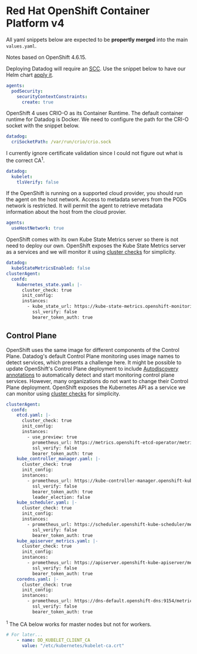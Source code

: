 # Red Hat OpenShift Container Platform v4

All yaml snippets below are expected to be **propertly merged** into the main `values.yaml`.

Notes based on OpenShift 4.6.15.

Deploying Datadog will require an [SCC](https://docs.openshift.com/container-platform/4.5/authentication/managing-security-context-constraints.html). Use the snippet below to have our Helm chart [apply it](https://docs.datadoghq.com/integrations/openshift/?tab=helm#configuration).

```yaml
agents:
  podSecurity:
    securityContextConstraints:
      create: true
```

OpenShift 4 uses CRIO-O as its Container Runtime. The default container runtime for Datadog is Docker.  We need to configure the path for the CRI-O socket with the snippet below.

```yaml
datadog:
  criSocketPath: /var/run/crio/crio.sock
```

I currently ignore certificate validation since I could not figure out what is the correct CA<sup>1</sup>.

```yaml
datadog:
  kubelet:
    tlsVerify: false
```

If the OpenShift is running on a supported cloud provider, you should run the agent on the host network. Access to metadata servers from the PODs network is restricted. It will permit the agent to retrieve metadata information about the host from the cloud provier.

```yaml
agents:
  useHostNetwork: true
```

OpenShift comes with its own Kube State Metrics server so there is not need to deploy our own. OpenShift exposes the Kube State Metrics server as a services and we will monitor it using [cluster checks](https://docs.datadoghq.com/agent/cluster_agent/clusterchecks/#static-configurations-in-files) for simplicity.

```yaml
datadog:
  kubeStateMetricsEnabled: false
clusterAgent:
  confd:
    kubernetes_state.yaml: |-
      cluster_check: true
      init_config:
      instances:
        - kube_state_url: https://kube-state-metrics.openshift-monitoring:8443/metrics
          ssl_verify: false
          bearer_token_auth: true
```

## Control Plane

OpenShift uses the same image for different components of the Control Plane. Datadog's default Control Plane monitoring uses image names to detect services, which presents a challenge here. It might be possible to update OpenShift's Control Plane deployment to include [Autodiscovery annotations](https://docs.datadoghq.com/agent/kubernetes/integrations/?tab=kubernetes#configuration) to automatically detect and start monitoring control plane services. However, many organizations do not want to change their Control Plane deployment.
OpenShift exposes the Kubernetes API as a service we can monitor using [cluster checks](https://docs.datadoghq.com/agent/cluster_agent/clusterchecks/#static-configurations-in-files) for simplicity.

```yaml
clusterAgent:
  confd:
    etcd.yaml: |-
      cluster_check: true
      init_config:
      instances:
        - use_preview: true
          prometheus_url: https://metrics.openshift-etcd-operator/metrics
          ssl_verify: false
          bearer_token_auth: true
    kube_controller_manager.yaml: |-
      cluster_check: true
      init_config:
      instances:
        - prometheus_url: https://kube-controller-manager.openshift-kube-controller-manager/metrics
          ssl_verify: false
          bearer_token_auth: true
          leader_election: false
    kube_scheduler.yaml: |-
      cluster_check: true
      init_config:
      instances:
        - prometheus_url: https://scheduler.openshift-kube-scheduler/metrics
          ssl_verify: false
          bearer_token_auth: true
    kube_apiserver_metrics.yaml: |-
      cluster_check: true
      init_config:
      instances:
        - prometheus_url: https://apiserver.openshift-kube-apiserver/metrics
          ssl_verify: false
          bearer_token_auth: true
    coredns.yaml: |-
      cluster_check: true
      init_config:
      instances:
        - prometheus_url: https://dns-default.openshift-dns:9154/metrics
          ssl_verify: false
          bearer_token_auth: true
```

<sup>1</sup> The CA below works for master nodes but not for workers.

```yaml
# For later...
    - name: DD_KUBELET_CLIENT_CA
      value: "/etc/kubernetes/kubelet-ca.crt"
```
